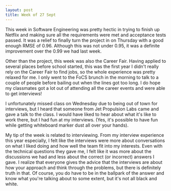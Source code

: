 ```yaml
---
layout: post
title: Week of 27 Sept
---
```


This week in Software Engineering was pretty hectic in trying to finish up Netflix and making sure all the requirements were met and acceptance tests passed. It was a relief to finally turn the project in on Thursday with a good enough RMSE of 0.96. Although this was not under 0.95, it was a definite improvement over the 0.99 we had last week.

Other than the project, this week was also the Career Fair. Having applied to several places before school started, this was the first year I didn't really rely on the Career Fair to find jobs, so the whole experience was pretty relaxed for me. I only went to the FoCS brunch in the morning to talk to a couple of people before bailing out when the lines got too long. I do hope my classmates got a lot out of attending all the career events and were able to get interviews!

I unfortunately missed class on Wednesday due to being out of town for interviews, but I heard that someone from Jet Propulsion Labs came and gave a talk to the class. I would have liked to hear about what it's like to work there, but I had fun at my interviews. (Yes, it's possible to have fun while getting whiteboard marker dust all over your hands). 

My tip of the week is related to interviewing. From my interview experience this year especially, I felt like the interviews were more about conversations on what I liked doing and how well the team fit into my interests. Even with the technical questions they gave me, I felt like it was more about the discussions we had and less about the correct (or incorrect) answers I gave. I realize that everyone gives the advice that the interviews are about how your approach and think through the problems, but there is definitely truth in that. Of course, you do have to be in the ballpark of the answer and know what you're talking about to some extent, but it's not all black and white.
